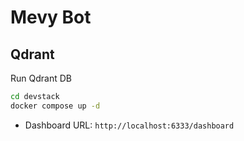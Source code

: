 # Mevy Bot

## Qdrant

Run Qdrant DB
```bash
cd devstack
docker compose up -d
```

- Dashboard URL: `http://localhost:6333/dashboard`